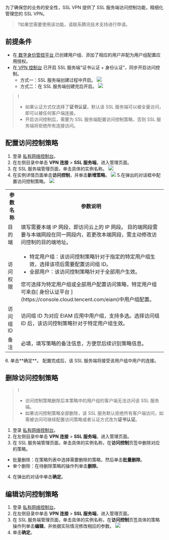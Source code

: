 为了确保您的业务的安全性，SSL VPN 提供了 SSL 服务端访问控制功能，精细化管理您的 SSL VPN。
>?如果您需要使用该功能，请联系腾讯技术支持进行申请。
>

## 前提条件
- 在[ 数字身份管控平台 ](https://console.cloud.tencent.com/eiam)已创建用户组、添加了相应的用户并配为用户组配置应用授权。
- 在[ VPN 控制台](https://console.cloud.tencent.com/vpc/vpn-ssl-server?rid=1) 已开启 SSL 服务端“证书认证 + 身份认证”，同步开启访问控制。
  - 方式一：SSL 服务端创建过程中开启。
![](https://qcloudimg.tencent-cloud.cn/raw/d6aac1603fa6c6f17a3bdcb53b5d824b.png)
  - 方式二：在 SSL 服务端创建完后开启。
![](https://qcloudimg.tencent-cloud.cn/raw/37a495e6d8fbe7dcef7f74fe6724dcaf.png)
>!
>- 如果认证方式仅选择了**证书认证**，默认该 SSL 服务端可以被全量访问，即可以被任何客户端连接。
>- 开启访问控制后，需要为 SSL 服务端配置访问控制策略，否则 SSL 服务端将拒绝所有连接访问。
>

## 配置访问控制策略
1. 登录 [私有网络控制台](https://console.cloud.tencent.com/vpc/vpc?rid=1)。
2. 在左侧目录中单击 **VPN 连接** > **SSL 服务端**，进入管理页面。
3. 在 SSL 服务端管理页面，单击具体的实例名称。
![](https://qcloudimg.tencent-cloud.cn/raw/a3d36f14dbf9f0271aa8caa537ae5dd6.png)
4. 在实例详情页面单击**访问控制**，并单击**新增策略**。
![](https://qcloudimg.tencent-cloud.cn/raw/df5a66ff10ca4ad2a84ee1d831423ae4.png)
5.在弹出的对话框中配置访问控制策略。
![](https://qcloudimg.tencent-cloud.cn/raw/1826470456d518969f7d69afe72805b9.png)
<table>
<tr>
<th>参数名称</th>
<th>参数说明</th>
</tr>
<tr>
<td>目的端</td>
<td>填写需要本端 IP 网段，即访问云上的 IP 网段。
<dx-alert infotype="explain" title="">
目的端网段需要与本端网段在同一网段内，若更改本端网段，需主动修改访问控制的目的端地址。
</dx-alert>
</td>
</tr>
<tr>
<td>访问权限</td>
<td>
<ul>
<li>特定用户组：该访问控制策略针对于指定的特定用户组生效，选择该项后需要配置访问组 ID。</li>
<li>全部用户：该访问控制策略针对于全部用户生效。</li>
</ul>
<dx-alert infotype="explain" title="">
您可选择为特定用户组或全部用户配置访问策略，特定用户组可来自[ 身份认证平台 ](https://console.cloud.tencent.com/eiam)中用户组配置。
</dx-alert>
</td>
</tr>
<tr>
<td>访问组 ID</td>
<td>访问组 ID 为对应 EIAM 应用中用户组，支持多选。选择访问组 ID 后，该访问控制策略针对于特定用户组生效。</td>
</tr>
<tr>
<td>备注</td>
<td>必填，填写策略的备注信息，方便您后续识别策略信息。</td>
</tr>
</table>
6. 单击**确定**。
配置完成后，该 SSL 服务端将接受该用户组中用户的连接。

## 删除访问控制策略
>!
>- 访问控制策略删除后本策略中的用户组的客户端无法访问该 SSL 服务端。
>- 如果访问控制策略全部删除，该 SSL 服务默认拒绝所有客户端访问，如需被访问可继续配置访问策略或者认证方式改为**证书认证**。
>
1. 登录 [私有网络控制台](https://console.cloud.tencent.com/vpc/vpc?rid=1)。
2. 在左侧目录中单击 **VPN 连接** > **SSL 服务端**，进入管理页面。
3. 在 SSL 服务端管理页面，单击具体的实例名称，在**访问控制**页签中删除对应的策略。
  - 批量删除：在策略列表中选择需要删除的策略，然后单击**批量删除**。
  - 单个删除：在待删除策略的操作列单击**删除**。
4. 在弹出的对话中单击**确定**。

## 编辑访问控制策略
1. 登录 [私有网络控制台](https://console.cloud.tencent.com/vpc/vpc?rid=1)。
2. 在左侧目录中单击 **VPN 连接** > **SSL 服务端**，进入管理页面。
3. 在 SSL 服务端管理页面，单击具体的实例名称，在**访问控制**页签具体的策略操作列单击**编辑**，并依据实际情况修改相应的参数。
![](https://qcloudimg.tencent-cloud.cn/raw/2d2c32f169bfa31fe2bdb07109d74650.png)
4. 单击**确定**。
